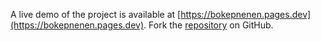 A live demo of the project is available at [https://bokepnenen.pages.dev](https://bokepnenen.pages.dev).
Fork the [repository](https://github.com/nangtoferia/bokephd) on GitHub.